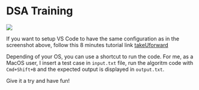 # DSA Training

![](/Users/blondeau/Desktop/DSA/dsa-training/screenshot.png)



If you want to setup VS Code to have the same configuration as in the screenshot above, follow this 8 minutes tutorial link [takeUforward](https://www.youtube.com/watch?v=h3uDCJ5mvgw&t=6s)



Depending of your OS, you can use a shortcut to run the code. For me, as a MacOS user, I insert a test case in `input.txt` file, run the algoritm code with `Cmd+Shift+B` and the expected output is displayed in `output.txt`.



Give it a try and have fun!

